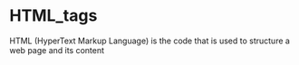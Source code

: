 # HTML_tags
HTML (HyperText Markup Language) is the code that is used to structure a web page and its content
